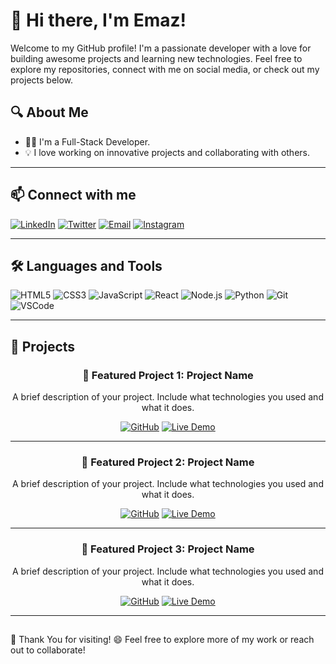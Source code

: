 # 👋 Hi there, I'm Emaz!

Welcome to my GitHub profile! I'm a passionate developer with a love for building awesome projects and learning new technologies. Feel free to explore my repositories, connect with me on social media, or check out my projects below.

## 🔍 About Me

- 👨‍💻 I'm a Full-Stack Developer.
- 💡 I love working on innovative projects and collaborating with others.
---

## 📫 Connect with me

[![LinkedIn](https://img.shields.io/badge/LinkedIn-%230077B5.svg?style=for-the-badge&logo=linkedin&logoColor=white)](https://www.linkedin.com/in/emazahmed)
[![Twitter](https://img.shields.io/badge/Twitter-%231DA1F2.svg?style=for-the-badge&logo=twitter&logoColor=white)](https://twitter.com/yourhandle)
[![Email](https://img.shields.io/badge/Email-%23D14836.svg?style=for-the-badge&logo=gmail&logoColor=white)](mailto:emazahmedshayafuddinchy@gmail.com)
[![Instagram](https://img.shields.io/badge/Instagram-%23E4405F.svg?style=for-the-badge&logo=instagram&logoColor=white)](https://www.instagram.com/__emzzz___)

---

## 🛠️ Languages and Tools

<p align="left">
  <img src="https://img.shields.io/badge/HTML5-E34F26?style=for-the-badge&logo=html5&logoColor=white" alt="HTML5" />
  <img src="https://img.shields.io/badge/CSS3-%231572B6.svg?style=for-the-badge&logo=css3&logoColor=white" alt="CSS3" />
  <img src="https://img.shields.io/badge/JavaScript-%23F7DF1E.svg?style=for-the-badge&logo=javascript&logoColor=black" alt="JavaScript" />
  <img src="https://img.shields.io/badge/React-%2361DAFB.svg?style=for-the-badge&logo=react&logoColor=black" alt="React" />
  <img src="https://img.shields.io/badge/Node.js-339933?style=for-the-badge&logo=nodedotjs&logoColor=white" alt="Node.js" />
  <img src="https://img.shields.io/badge/Python-%233776AB.svg?style=for-the-badge&logo=python&logoColor=white" alt="Python" />
  <img src="https://img.shields.io/badge/Git-%23F05032.svg?style=for-the-badge&logo=git&logoColor=white" alt="Git" />
  <img src="https://img.shields.io/badge/VSCode-%23007ACC.svg?style=for-the-badge&logo=visual-studio-code&logoColor=white" alt="VSCode" />
  <!-- Add more tools or languages as needed -->
</p>

---

## 🚀 Projects

<div align="center">

### 📌 Featured Project 1: Project Name

A brief description of your project. Include what technologies you used and what it does.

[![GitHub](https://img.shields.io/badge/View%20on%20GitHub-%23181717.svg?style=for-the-badge&logo=github&logoColor=white)](https://github.com/yourusername/yourproject)
[![Live Demo](https://img.shields.io/badge/Live%20Demo-%23007ACC.svg?style=for-the-badge&logo=internet-explorer&logoColor=white)](https://yourwebsite.com)

---

### 📌 Featured Project 2: Project Name

A brief description of your project. Include what technologies you used and what it does.

[![GitHub](https://img.shields.io/badge/View%20on%20GitHub-%23181717.svg?style=for-the-badge&logo=github&logoColor=white)](https://github.com/yourusername/yourproject)
[![Live Demo](https://img.shields.io/badge/Live%20Demo-%23007ACC.svg?style=for-the-badge&logo=internet-explorer&logoColor=white)](https://yourwebsite.com)

---

### 📌 Featured Project 3: Project Name

A brief description of your project. Include what technologies you used and what it does.

[![GitHub](https://img.shields.io/badge/View%20on%20GitHub-%23181717.svg?style=for-the-badge&logo=github&logoColor=white)](https://github.com/yourusername/yourproject)
[![Live Demo](https://img.shields.io/badge/Live%20Demo-%23007ACC.svg?style=for-the-badge&logo=internet-explorer&logoColor=white)](https://yourwebsite.com)

</div>

---

##
🙏 Thank You for visiting! 😄 Feel free to explore more of my work or reach out to collaborate!
